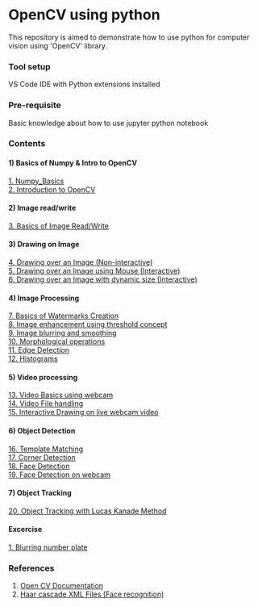 # OpenCV using python

This repository is aimed to demonstrate how to use python for computer vision using 'OpenCV' library.

### Tool setup

VS Code IDE with Python extensions installed

### Pre-requisite

Basic knowledge about how to use jupyter python notebook

### Contents

#### 1) Basics of Numpy & Intro to OpenCV

[1. Numpy_Basics](1_Prog_Numpy_Basics.ipynb)</br>
[2. Introduction to OpenCV](2_Prog_OpenCV_Intro.ipynb)</br>

#### 2) Image read/write

[3. Basics of Image Read/Write](3_Prog_CV_ImageBasics.ipynb)</br>

#### 3) Drawing on Image

[4. Drawing over an Image (Non-interactive)](4_Prog_CV_DrawingOnImage.ipynb)</br>
[5. Drawing over an Image using Mouse (Interactive)](5_Prog_CV_DrawingImg_using_Mouse.ipynb)</br>
[6. Drawing over an Image with dynamic size (Interactive)](6_Prog_CV_CreateRect_With_MouseDrag.ipynb)</br>

#### 4) Image Processing

[7. Basics of Watermarks Creation](7_Prog_CV_ImageBlending.ipynb)</br>
[8. Image enhancement using threshold concept](8_Prog_CV_ImageThresholding.ipynb)</br>
[9. Image blurring and smoothing](9_Prog_CV_Blurring_and_Smoothing.ipynb)</br>
[10. Morphological operations](10_Prog_CV_Morphological_operators.ipynb)</br>
[11. Edge Detection](11_Prog_CV_Edge_Detection.ipynb)</br>
[12. Histograms](12_Prog_Histograms.ipynb)</br>

#### 5) Video processing

[13. Video Basics using webcam](13_Video_Basics_Webcam.ipynb)</br>
[14. Video File handling](14_videoHandling.ipynb)</br>
[15. Interactive Drawing on live webcam video](15_DrawingOnLiveVideo.ipynb)</br>

#### 6) Object Detection

[16. Template Matching](16_Template_Matching.ipynb)</br>
[17. Corner Detection](17_corner_detection.ipynb)</br>
[18. Face Detection](18_FaceDetection.ipynb)</br>
[19. Face Detection on webcam](19_Face_Detection_on_video.ipynb)</br>

#### 7) Object Tracking

[20. Object Tracking with Lucas Kanade Method](20_Object_Tracking_Optical_Flow_Method.ipynb)

#### Excercise

[1. Blurring number plate](Exercise/Prob_1/Blurring_Number_plate.ipynb)</br>

### References

1. <a href="https://docs.opencv.org/4.x/index.html">Open CV Documentation
2. <a href="https://github.com/anaustinbeing/haar-cascade-files">Haar cascade XML Files (Face recognition)
